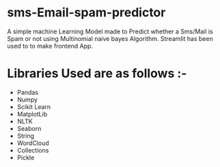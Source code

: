 # sms-Email-spam-predictor

A simple machine Learning Model made to Predict whether a Sms/Mail is Spam or not using Multinomial naive bayes Algorithm. Streamlit has been used to to make frontend App.

# Libraries Used are as follows :-

- Pandas
- Numpy
- Scikit Learn
- MatplotLib
- NLTK
- Seaborn
- String
- WordCloud
- Collections
- Pickle

